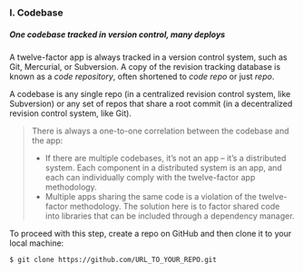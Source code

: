 ### I. Codebase
##### One codebase tracked in version control, many deploys
A twelve-factor app is always tracked in a version control system, such as Git, Mercurial, or Subversion. A copy of the revision tracking database is known as a *code repository*, often shortened to *code repo* or just *repo*.

A codebase is any single repo (in a centralized revision control system, like Subversion) or any set of repos that share a root commit (in a decentralized revision control system, like Git).

> There is always a one-to-one correlation between the codebase and the app:
> - If there are multiple codebases, it’s not an app – it’s a distributed system. Each component in a distributed system is an app, and each can individually comply with the twelve-factor app methodology.
> - Multiple apps sharing the same code is a violation of the twelve-factor methodology. The solution here is to factor shared code into libraries that can be included through a dependency manager.

To proceed with this step, create a repo on GitHub and then clone it to your local machine:

```sh
$ git clone https://github.com/URL_TO_YOUR_REPO.git
```
